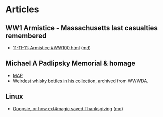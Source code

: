 # Articles

## WW1 Armistice - Massachusetts last casualties remembered

* [11-11-11: Armistice #WW100 html](./11-11-11/output.html)  ([md](./11-11-11/output.md))

## Michael A Padlipsky Memorial &amp; homage

* [MAP](./MAP/)
* [Weirdest whisky bottles in his collection](./MAP/Malt/Mike-Empties-WDA.html), archived from WWWDA.

## Linux

* [Ooopsie, or how ext4magic saved Thanksgiving](./Linux/ext4magic.html) ([md](./Linux/ext4magic.md))